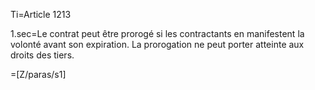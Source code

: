 Ti=Article 1213

1.sec=Le contrat peut être prorogé si les contractants en manifestent la volonté avant son expiration. La prorogation ne peut porter atteinte aux droits des tiers.

=[Z/paras/s1]